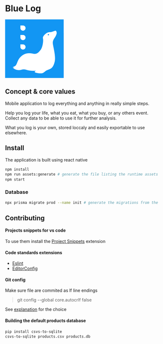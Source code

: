 # Blue Log

![logo](assets/iconCrop.png)

## Concept & core values

Mobile application to log everything and anything in really simple steps.

Help you log your life, what you eat, what you buy, or any others event. Collect any data to be able to use it for further analysis.

What you log is your own, stored loccaly and easily exportable to use elsewhere.


## Install

The application is built using react native

```bash
npm install
npm run assets:generate # generate the file listing the runtime assets
npm start
```

### Database

```bash
npx prisma migrate prod --name init # generate the migrations from the prisma database schema
```



## Contributing


#### Projects snippets for vs code
To use them install the [Project Snippets](https://marketplace.visualstudio.com/items?itemName=rebornix.project-snippets) extension

#### Code standards extensions
 - [Eslint](https://marketplace.visualstudio.com/items?itemName=dbaeumer.vscode-eslint)
 - [EditorConfig](https://marketplace.visualstudio.com/items?itemName=EditorConfig.EditorConfig)

#### Git config
Make sure file are commited as lf line endings
> git config --global core.autocrlf false

See [explanation](https://stackoverflow.com/questions/1249932/git-1-6-4-beta-on-windows-msysgit-unix-or-dos-line-termination/1250133#1250133) for the choice


#### Building the default products database

```
pip install csvs-to-sqlite
csvs-to-sqlite products.csv products.db
```
